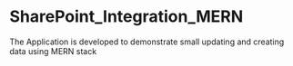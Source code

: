 # SharePoint_Integration_MERN
The Application is developed to demonstrate small updating and creating data using MERN stack
